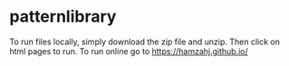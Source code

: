 # patternlibrary

To run files locally, simply download the zip file and unzip. Then click on html pages to run.
To run online go to https://hamzahj.github.io/
